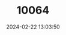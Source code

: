 ---
title: "10064"
category: "Hippocampus camelopardalis"
draft: false
date: 2024-02-22 13:03:50
languages:
  French: ["Cheval de mer", "Hippocampe"]
  Danish: ["Giraf-søhest"]
  Afrikaans: ["Kameel-seeperdjie", "Kroon-seeperdjie"]
  Chinese: ["駝背海馬", "驼背海马"]
  English: ["Giraffe Seahorse"]
---